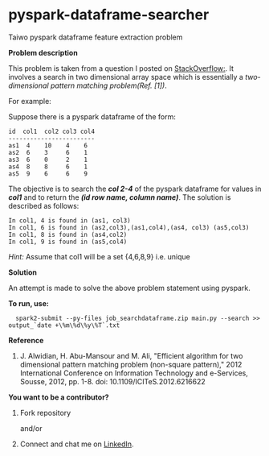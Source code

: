 # pyspark-dataframe-searcher
Taiwo pyspark dataframe feature extraction problem

**Problem description**

This problem is taken from a question I posted on [StackOverflow:](https://stackoverflow.com/questions/55031126/search-the-rest-columns-of-pyspark-dataframe-for-values-in-column1). It involves a search in two dimensional array space which is essentially a *two-dimensional pattern matching problem(Ref. [1])*.

For example: 

Suppose there is a pyspark dataframe of the form:
 
    id  col1  col2 col3 col4
    ------------------------
    as1  4    10    4    6
    as2  6    3     6    1
    as3  6    0     2    1
    as4  8    8     6    1
    as5  9    6     6    9

The objective is to search the ***col 2-4*** of the pyspark dataframe for values in ***col1*** and to return the ***(id row name, column name)***. The solution is described as follows:

    In col1, 4 is found in (as1, col3)
    In col1, 6 is found in (as2,col3),(as1,col4),(as4, col3) (as5,col3)
    In col1, 8 is found in (as4,col2)
    In col1, 9 is found in (as5,col4)

*Hint:* Assume that col1 will be a set {4,6,8,9} i.e. unique

**Solution**

An attempt is made to solve the above problem statement using pyspark.

**To run, use:**
   
      spark2-submit --py-files job_searchdataframe.zip main.py --search >> output_`date +\%m\%d\%y\%T`.txt

  
**Reference**

1. J. Alwidian, H. Abu-Mansour and M. Ali, "Efficient algorithm for two dimensional pattern matching problem 
   (non-square pattern)," 2012 International Conference on Information Technology and e-Services, Sousse, 2012, pp. 1-8.
   doi: 10.1109/ICITeS.2012.6216622


**You want to be a contributor?** 
1. Fork repository

     and/or

2. Connect and chat me on [LinkedIn](https://www.linkedin.com/in/taiwo-o-adetiloye-ph-d-505a8023/).
